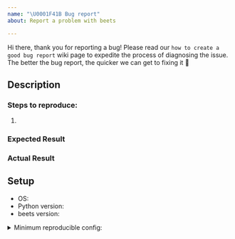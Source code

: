 ```yaml
---
name: "\U0001F41B Bug report"
about: Report a problem with beets

---
```


<!--
Describe your problem, feature request, or discussion topic here.
-->

Hi there, thank you for reporting a bug! Please read our `how to create a good bug report` wiki page to expedite the process of diagnosing the issue.
The better the bug report, the quicker we can get to fixing it :rocket:

## Description


### Steps to reproduce:
1. 

### Expected Result


### Actual Result


## Setup

* OS: 
* Python version: 
* beets version: 

<details>
  <summary>Minimum reproducible config:</summary>
  
```yaml
(paste config here)
```
</details>
